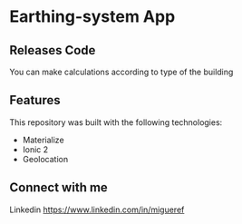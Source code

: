 Earthing-system App
=====================

## Releases Code

You can make calculations according to type of the building

## Features

This repository was built with the following technologies:

  - Materialize 
  - Ionic 2
  - Geolocation 

## Connect with me

Linkedin https://www.linkedin.com/in/migueref